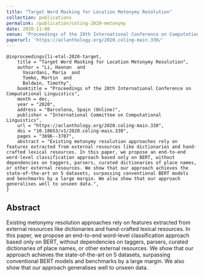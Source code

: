```yaml
---
title: "Target Word Masking for Location Metonymy Resolution"
collection: publications
permalink: /publication/coling-2020-metonymy
date: 2020-11-08
venue: 'Proceedings of the 28th International Conference on Computational Linguistics'
paperurl: 'https://aclanthology.org/2020.coling-main.330/'
---
```


```
@inproceedings{li-etal-2020-target,
    title = "Target Word Masking for Location Metonymy Resolution",
    author = "Li, Haonan  and
      Vasardani, Maria  and
      Tomko, Martin  and
      Baldwin, Timothy",
    booktitle = "Proceedings of the 28th International Conference on Computational Linguistics",
    month = dec,
    year = "2020",
    address = "Barcelona, Spain (Online)",
    publisher = "International Committee on Computational Linguistics",
    url = "https://aclanthology.org/2020.coling-main.330",
    doi = "10.18653/v1/2020.coling-main.330",
    pages = "3696--3707",
    abstract = "Existing metonymy resolution approaches rely on features extracted from external resources like dictionaries and hand-crafted lexical resources. In this paper, we propose an end-to-end word-level classification approach based only on BERT, without dependencies on taggers, parsers, curated dictionaries of place names, or other external resources. We show that our approach achieves the state-of-the-art on 5 datasets, surpassing conventional BERT models and benchmarks by a large margin. We also show that our approach generalises well to unseen data.",
}
```

## Abstract
Existing metonymy resolution approaches rely on features extracted from external resources like dictionaries and hand-crafted lexical resources. In this paper, we propose an end-to-end word-level classification approach based only on BERT, without dependencies on taggers, parsers, curated dictionaries of place names, or other external resources. We show that our approach achieves the state-of-the-art on 5 datasets, surpassing conventional BERT models and benchmarks by a large margin. We also show that our approach generalises well to unseen data.
